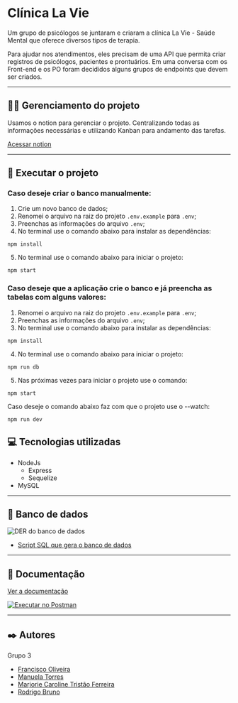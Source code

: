# Clínica La Vie

Um grupo de psicólogos se juntaram e criaram a clínica La Vie - Saúde Mental que oferece diversos tipos de terapia.

Para ajudar nos atendimentos, eles precisam de uma API que permita criar registros de psicólogos, pacientes e prontuários. Em uma conversa com os Front-end e os PO foram decididos alguns grupos de endpoints que devem ser criados.

---

## 🧑‍💼 Gerenciamento do projeto

Usamos o notion para gerenciar o projeto. Centralizando todas as informações necessárias e utilizando Kanban para andamento das tarefas.

[Acessar notion](https://rodrigobruno.notion.site/Desafio-3-5fa253a022cf4c09aa26d07f89925a2b)

---

## 📁 Executar o projeto

### Caso deseje criar o banco manualmente:

1.  Crie um novo banco de dados;
2.  Renomei o arquivo na raiz do projeto `.env.example` para `.env`;
3.  Preenchas as informações do arquivo `.env`;
4.  No terminal use o comando abaixo para instalar as dependências:

```
npm install
```

5.  No terminal use o comando abaixo para iniciar o projeto:

```
npm start
```

### Caso deseje que a aplicação crie o banco e já preencha as tabelas com alguns valores:

1.  Renomei o arquivo na raiz do projeto `.env.example` para `.env`;
2.  Preenchas as informações do arquivo `.env`;
3.  No terminal use o comando abaixo para instalar as dependências:

```
npm install
```

4.  No terminal use o comando abaixo para iniciar o projeto:

```
npm run db
```

5.  Nas próximas vezes para iniciar o projeto use o comando:

```
npm start
```

Caso deseje o comando abaixo faz com que o projeto use o --watch:

```
npm run dev
```

## 💻 Tecnologias utilizadas

-   NodeJs
    -   Express
    -   Sequelize
-   MySQL

---

## 💾 Banco de dados

![DER do banco de dados](https://raw.githubusercontent.com/rodrigobruno/clinica-la-vie/main/banco-de-dados/clinica-la-vie-der.png 'DER do banco de dados')

-   [Script SQL que gera o banco de dados](https://raw.githubusercontent.com/rodrigobruno/clinica-la-vie-grupo-3/main/banco-de-dados/clinica-la-vie-der.sql)

---

## 📑 Documentação

[Ver a documentação](https://documenter.getpostman.com/view/7321693/2s93Xx1jaY)

[![Executar no Postman](https://run.pstmn.io/button.svg)](https://app.getpostman.com/run-collection/7321693-f4e9ed1c-90f1-4b5f-b454-1f41a7c293fa?action=collection%2Ffork&collection-url=entityId%3D7321693-f4e9ed1c-90f1-4b5f-b454-1f41a7c293fa%26entityType%3Dcollection%26workspaceId%3Da5be3193-335d-46ce-a870-0210c3ee5cfe)

---

## ✒️ Autores

Grupo 3

-   [Francisco Oliveira](https://github.com/)
-   [Manuela Torres](https://github.com/mtavidal)
-   [Marjorie Caroline Tristão Ferreira](https://github.com/)
-   [Rodrigo Bruno](https://github.com/rodrigobruno/)
